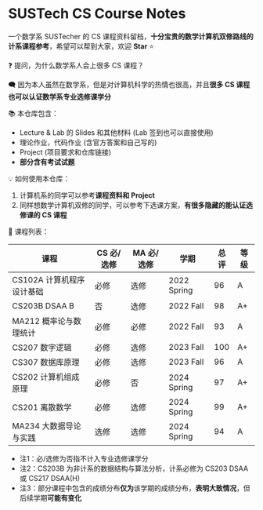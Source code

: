 # SUSTech CS Course Notes

一个数学系 SUSTecher 的 CS 课程资料留档，**十分宝贵的数学计算机双修路线的计系课程参考**，希望可以帮到大家，欢迎 **Star** :star:

❓ 提问，为什么数学系人会上很多 CS 课程？

🗨 因为本人虽然在数学系，但是对计算机科学的热情也很高，并且**很多 CS 课程也可以认证数学系专业选修课学分** 

:books: 本仓库包含：

- Lecture & Lab 的 Slides 和其他材料 (Lab 签到也可以直接使用)
- 理论作业，代码作业 (含官方答案和自己写的)
- Project (项目要求和仓库链接)
- **部分含有考试试题** 

:bulb: 如何使用本仓库：

1. 计算机系的同学可以参考**课程资料和 Project** 
2. 同样想数学计算机双修的同学，可以参考下选课方案，**有很多隐藏的能认证选修课的 CS 课程** 

:scroll: 课程列表：

| 课程                      | CS 必/选修 | MA 必/选修 | 学期        | 总评 | 等级 |
| ------------------------- | ---------- | ---------- | ----------- | ---- | ---- |
| CS102A 计算机程序设计基础 | 必修       | 选修       | 2022 Spring | 96   | A    |
| CS203B DSAA B             | 否         | 选修       | 2022 Fall   | 98   | A+   |
| MA212 概率论与数理统计    | 必修       | 必修       | 2022 Fall   | 93   | A    |
| CS207 数字逻辑            | 必修       | 选修       | 2023 Fall   | 100  | A+   |
| CS307 数据库原理          | 必修       | 选修       | 2023 Fall   | 96   | A    |
| CS202 计算机组成原理      | 必修       | 否         | 2024 Spring | 97   | A+   |
| CS201 离散数学            | 必修       | 选修       | 2024 Spring | 99   | A+   |
| MA234 大数据导论与实践    | 选修       | 选修       | 2024 Spring | 94   | A    |

* 注1：必/选修为否指不计入专业选修课学分
* 注2：CS203B 为非计系的数据结构与算法分析，计系必修为 CS203 DSAA 或 CS217 DSAA(H)
* 注3：部分课程中包含的成绩分布**仅为**该学期的成绩分布，**表明大致情况**，但后续学期**可能有变化** 
